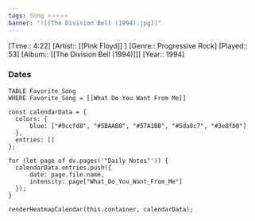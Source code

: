 ```yaml
---
tags: Song ⭐⭐⭐⭐⭐ 
banner: "![[The Division Bell (1994).jpg]]"
---
```

[Time:: 4:22]
[Artist:: [[Pink Floyd]] ]
[Genre:: Progressive Rock]
[Played:: 53]
[Album:: [[The Division Bell (1994)]]]
[Year:: 1994]
### Dates
````dataview
TABLE Favorite_Song
WHERE Favorite_Song = [[What Do You Want From Me]]
````
  ```dataviewjs
const calendarData = { 
	colors: { 
		blue: ["#9ccfd8", "#5BAAB8", "#57A1BB", "#5da8c7", "#3e8fb0"] 
	}, 
	entries: [] 
}; 

for (let page of dv.pages('"Daily Notes"')) { 
	calendarData.entries.push({ 
		date: page.file.name, 
		intensity: page["What_Do_You_Want_From_Me"]
	}); 
} 

renderHeatmapCalendar(this.container, calendarData);
```
